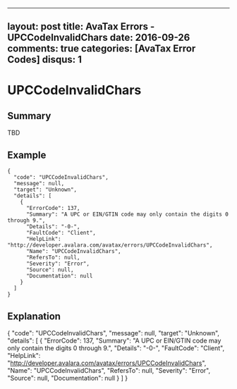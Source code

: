 
---
layout: post
title: AvaTax Errors - UPCCodeInvalidChars
date: 2016-09-26
comments: true
categories: [AvaTax Error Codes]
disqus: 1
---

# UPCCodeInvalidChars

## Summary

TBD

## Example

    {
      "code": "UPCCodeInvalidChars",
      "message": null,
      "target": "Unknown",
      "details": [
        {
          "ErrorCode": 137,
          "Summary": "A UPC or EIN/GTIN code may only contain the digits 0 through 9.",
          "Details": "-0-",
          "FaultCode": "Client",
          "HelpLink": "http://developer.avalara.com/avatax/errors/UPCCodeInvalidChars",
          "Name": "UPCCodeInvalidChars",
          "RefersTo": null,
          "Severity": "Error",
          "Source": null,
          "Documentation": null
        }
      ]
    }

## Explanation

{
      "code": "UPCCodeInvalidChars",
      "message": null,
      "target": "Unknown",
      "details": [
        {
          "ErrorCode": 137,
          "Summary": "A UPC or EIN/GTIN code may only contain the digits 0 through 9.",
          "Details": "-0-",
          "FaultCode": "Client",
          "HelpLink": "http://developer.avalara.com/avatax/errors/UPCCodeInvalidChars",
          "Name": "UPCCodeInvalidChars",
          "RefersTo": null,
          "Severity": "Error",
          "Source": null,
          "Documentation": null
        }
      ]
    }

